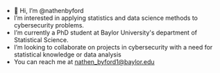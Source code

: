 - 👋 Hi, I’m @nathenbyford
- I’m interested in applying statistics and data science methods to cybersecurity problems.
- I’m currently a PhD student at Baylor University's department of Statistical Science.
- I’m looking to collaborate on projects in cybersecurity with a need for statistical knowledge or data analysis
- You can reach me at nathen_byford1@baylor.edu

<!---
nathenbyford/nathenbyford is a ✨ special ✨ repository because its `README.md` (this file) appears on your GitHub profile.
You can click the Preview link to take a look at your changes.
--->
